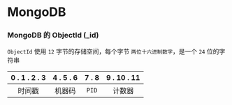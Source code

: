 ﻿
# MongoDB

### MongoDB 的 ObjectId (\_id)

`ObjectId` 使用 `12` 字节的存储空间，每个字节 `两位十六进制数字`，是一个 `24` 位的字符串

| 0 . 1 . 2 . 3 | 4 . 5 . 6 | 7 . 8 | 9 . 10 . 11 |
| :---: | :---: | :---: | :---: |
| 时间戳 | 机器码 | `PID` | 计数器 |
